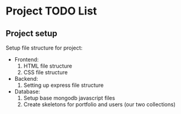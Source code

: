# Project TODO List

## Project setup

Setup file structure for project:

- Frontend:
    1. HTML file structure
    2. CSS file structure
- Backend:
    1. Setting up express file structure
- Database:
    1. Setup base mongodb javascript files
    2. Create skeletons for portfolio and users (our two collections)
